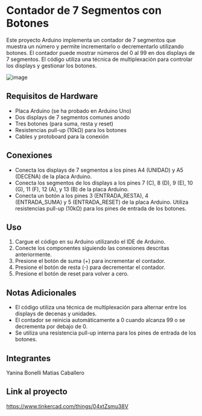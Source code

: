 # Contador de 7 Segmentos con Botones

Este proyecto Arduino implementa un contador de 7 segmentos que muestra un número y permite incrementarlo o decrementarlo utilizando botones. El contador puede mostrar números del 0 al 99 en dos displays de 7 segmentos. El código utiliza una técnica de multiplexación para controlar los displays y gestionar los botones.

![image](https://github.com/Luanda-Toledo/PP_SPD/assets/58377353/1dbeda31-8623-469e-95d6-d87a722e7016)

## Requisitos de Hardware

- Placa Arduino (se ha probado en Arduino Uno)
- Dos displays de 7 segmentos comunes anodo
- Tres botones (para suma, resta y reset)
- Resistencias pull-up (10kΩ) para los botones
- Cables y protoboard para la conexión

## Conexiones

- Conecta los displays de 7 segmentos a los pines A4 (UNIDAD) y A5 (DECENA) de la placa Arduino.
- Conecta los segmentos de los displays a los pines 7 (C), 8 (D), 9 (E), 10 (G), 11 (F), 12 (A), y 13 (B) de la placa Arduino.
- Conecta un botón a los pines 3 (ENTRADA_RESTA), 4 (ENTRADA_SUMA) y 5 (ENTRADA_RESET) de la placa Arduino. Utiliza resistencias pull-up (10kΩ) para los pines de entrada de los botones.

## Uso

1. Cargue el código en su Arduino utilizando el IDE de Arduino.
2. Conecte los componentes siguiendo las conexiones descritas anteriormente.
3. Presione el botón de suma (+) para incrementar el contador.
4. Presione el botón de resta (-) para decrementar el contador.
5. Presione el botón de reset para volver a cero.

## Notas Adicionales

- El código utiliza una técnica de multiplexación para alternar entre los displays de decenas y unidades.
- El contador se reinicia automáticamente a 0 cuando alcanza 99 o se decrementa por debajo de 0.
- Se utiliza una resistencia pull-up interna para los pines de entrada de los botones.

## Integrantes
Yanina Bonelli
Matias Caballero

## Link al proyecto
https://www.tinkercad.com/things/04xtZsmu38V



